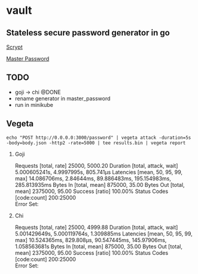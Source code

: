 # vault

## Stateless secure password generator in go

[Scrypt](https://en.wikipedia.org/wiki/Scrypt)

[Master Password](https://en.wikipedia.org/wiki/Master_Password)

## TODO

- goji -> chi @DONE
- rename generator in master_password
- run in minikube

## Vegeta

```echo "POST http://0.0.0.0:3000/password" | vegeta attack -duration=5s -body=body.json -http2 -rate=5000 | tee results.bin | vegeta report```

1. Goji

    Requests      [total, rate]            25000, 5000.20
    Duration      [total, attack, wait]    5.000605241s, 4.9997995s, 805.741µs
    Latencies     [mean, 50, 95, 99, max]  14.086706ms, 2.84644ms, 89.886483ms, 195.154983ms, 285.813935ms
    Bytes In      [total, mean]            875000, 35.00
    Bytes Out     [total, mean]            2375000, 95.00
    Success       [ratio]                  100.00%
    Status Codes  [code:count]             200:25000  
    Error Set:

1. Chi

    Requests      [total, rate]            25000, 4999.88
    Duration      [total, attack, wait]    5.001429649s, 5.000119764s, 1.309885ms
    Latencies     [mean, 50, 95, 99, max]  10.524365ms, 829.808µs, 90.547445ms, 145.97906ms, 1.058563681s
    Bytes In      [total, mean]            875000, 35.00
    Bytes Out     [total, mean]            2375000, 95.00
    Success       [ratio]                  100.00%
    Status Codes  [code:count]             200:25000  
    Error Set:
